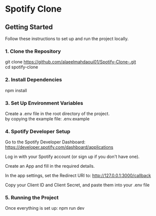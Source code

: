 # Spotify Clone 


## Getting Started

Follow these instructions to set up and run the project locally.

### 1. Clone the Repository


git clone https://github.com/alaeelmahdaoui01/Spotify-Clone-.git  <br>
cd spotify-clone

### 2. Install Dependencies

npm install

### 3. Set Up Environment Variables

Create a .env file in the root directory of the project. <br>
by copying the example file: .env.example

### 4. Spotify Developer Setup

Go to the Spotify Developer Dashboard: https://developer.spotify.com/dashboard/applications

Log in with your Spotify account (or sign up if you don't have one).

Create an App and fill in the required details.

In the app settings, set the Redirect URI to: http://127.0.0.1:3000/callback

Copy your Client ID and Client Secret, and paste them into your .env file

### 5. Running the Project

Once everything is set up: npm run dev
